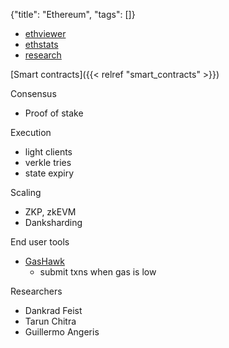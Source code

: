 {"title": "Ethereum", "tags": []}

* [ethviewer](http://ethviewer.live/)
* [ethstats](https://ethstats.net/)
* [research](https://ethereum.org/en/community/research/)

[Smart contracts]({{< relref "smart_contracts" >}})

Consensus
* Proof of stake

Execution
* light clients
* verkle tries
* state expiry

Scaling
* ZKP, zkEVM
* Danksharding

End user tools
* [GasHawk](https://www.gashawk.io/)
  * submit txns when gas is low

Researchers
* Dankrad Feist
* Tarun Chitra
* Guillermo Angeris


